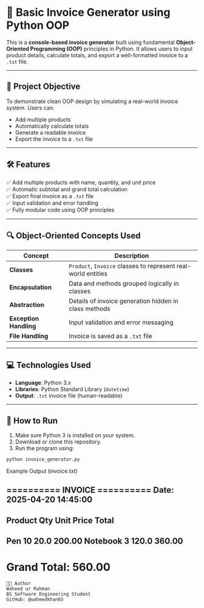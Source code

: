 # 🧾 Basic Invoice Generator using Python OOP

This is a **console-based invoice generator** built using fundamental **Object-Oriented Programming (OOP)** principles in Python. It allows users to input product details, calculate totals, and export a well-formatted invoice to a `.txt` file.

---

## 🎯 Project Objective

To demonstrate clean OOP design by simulating a real-world invoice system. Users can:

- Add multiple products
- Automatically calculate totals
- Generate a readable invoice
- Export the invoice to a `.txt` file

---

## 🛠️ Features

✅ Add multiple products with name, quantity, and unit price  
✅ Automatic subtotal and grand total calculation  
✅ Export final invoice as a `.txt` file  
✅ Input validation and error handling  
✅ Fully modular code using OOP principles

---

## 🔍 Object-Oriented Concepts Used

| Concept          | Description |
|------------------|-------------|
| **Classes**      | `Product`, `Invoice` classes to represent real-world entities |
| **Encapsulation**| Data and methods grouped logically in classes |
| **Abstraction**  | Details of invoice generation hidden in class methods |
| **Exception Handling** | Input validation and error messaging |
| **File Handling** | Invoice is saved as a `.txt` file |

---

## 💻 Technologies Used

- **Language**: Python 3.x  
- **Libraries**: Python Standard Library (`datetime`)  
- **Output**: `.txt` invoice file (human-readable)

---

## 🧪 How to Run

1. Make sure Python 3 is installed on your system.
2. Download or clone this repository.
3. Run the program using:

```bash
python invoice_generator.py
```

Example Output (invoice.txt)

========== INVOICE ==========
Date: 2025-04-20 14:45:00
------------------------------
Product        Qty  Unit Price Total
------------------------------
Pen            10   20.0        200.00
Notebook       3    120.0       360.00
------------------------------
Grand Total: 560.00
==============================

```
👨‍💻 Author
Waheed ur Rahman
BS Software Engineering Student
GitHub: @waheedkhan65
```
